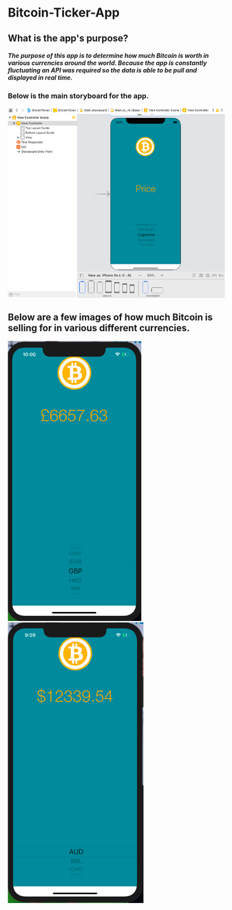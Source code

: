 # Bitcoin-Ticker-App

## What is the app's purpose?
##### The purpose of this app is to determine how much Bitcoin is worth in various currencies around the world. Because the app is constantly fluctuating an API was required so the data is able to be pull and displayed in real time.

### Below is the main storyboard for the app. 
![](appIMGs/mainStoryboard.png)


## Below are a few images of how much Bitcoin is selling for in various different currencies. 
![](appIMGs/Pound.png)
![](appIMGs/Dollars.png)
